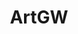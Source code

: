 ---
title: ArtGW
crosslinks:
- JacquelineDevries
- gonewildcouples
- DrawMeNSFW
- JCDrawsStuff
- gonewildcurvy
- LatinasGW
- uncommonposes
- OhNoMomWentWild
- MoundofVenus
- HairyPussy
- TeenyGinger
- FireCrotch
- AgentMulder3rd
- Suralya
- freedomphotos
---